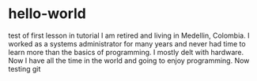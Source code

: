 # hello-world
test of first lesson in tutorial
I am retired and living in Medellin, Colombia.  I worked as a systems administrator for many years and never had time to learn more than the basics of programming.  I mostly delt with hardware.  Now I have all the time in the world and going to enjoy programming.    Now testing git
